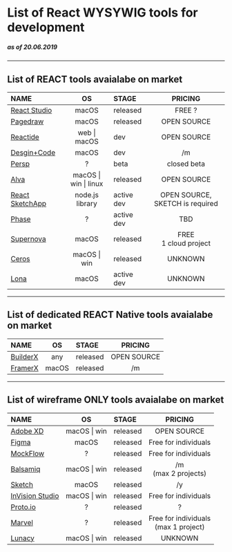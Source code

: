 # List of React WYSYWIG tools for development

##### as of 20.06.2019

---

## List of REACT tools avaialabe on market
| NAME                                                 |          OS           | STAGE      |             PRICING             |
|:-----------------------------------------------------|:---------------------:|:-----------|:-------------------------------:|
| [React Studio]()                                     |         macOS         | released   |             FREE ?              |
| [Pagedraw](https://github.com/Pagedraw/pagedraw)     |         macOS         | released   |           OPEN SOURCE           |
| [Reactide](https://github.com/reactide/reactide)     |     web \| macOS      | dev        |           OPEN SOURCE           |
| [Desgin+Code](https://designcode.io/react/)          |         macOS         | dev        |              /m              |
| [Persp](https://persp.info/persP-beta)               |           ?           | beta       |           closed beta           |
| [Alva](https://meetalva.io/)                         | macOS \| win \| linux | released   |           OPEN SOURCE           |
| [React SketchApp](http://airbnb.io/react-sketchapp/) |    node.js library    | active dev | OPEN SOURCE, SKETCH is required |
| [Phase](https://phase.com/)                          |           ?           | active dev |               TBD               |
| [Supernova](https://supernova.io/download)           |         macOS         | released   |   FREE <br/> 1 cloud project    |
| [Ceros](https://www.ceros.com/platform/studio/)      |     macOS \| win      | released   |             UNKNOWN             |
| [Lona](https://github.com/airbnb/Lona)               |         macOS         | active dev |             UNKNOWN             |

---

## List of dedicated REACT Native tools avaialabe on market
| NAME                                    |  OS   | STAGE    |   PRICING   |
|:----------------------------------------|:-----:|:---------|:-----------:|
| [BuilderX](https://https://builderx.io) |  any  | released | OPEN SOURCE |
| [FramerX](https://www.framer.com)       | macOS | released |    /m    |
---

## List of wireframe ONLY tools avaialabe on market
| NAME                                           |      OS      | STAGE    |                  PRICING                   |
|:-----------------------------------------------|:------------:|:---------|:------------------------------------------:|
| [Adobe XD](https://adobe.com/products/xd.html) | macOS \| win | released |                OPEN SOURCE                 |
| [Figma](https://www.figma.com)                 |    macOS     | released |            Free for individuals            |
| [MockFlow](https://www.mockflow.com/)          |      ?       | released |            Free for individuals            |
| [Balsamiq](https://balsamiq.com)               | macOS \| win | released |        /m<br/>  (max 2 projects)         |
| [Sketch](https://www.sketch.com/)              |    macOS     | released |                   /y                    |
| [InVision Studio](https://www.invisionapp.com) | macOS \| win | released |            Free for individuals            |
| [Proto.io](https://proto.io/)                  |      ?       | released |                     ?                      |
| [Marvel](https://marvelapp.com/)               |      ?       | released | Free for individuals <br/> (max 1 project) |
| [Lunacy](https://icons8.com/lunacy)            |     macOS \| win      | released   |             UNKNOWN             |
